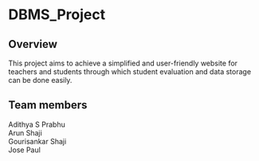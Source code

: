 # DBMS_Project

## Overview
This project aims to achieve a simplified and user-friendly website for teachers and students through which student evaluation and data storage can be done easily.

## Team members
Adithya S Prabhu <br/>
Arun Shaji <br/>
Gourisankar Shaji <br/>
Jose Paul <br/>

